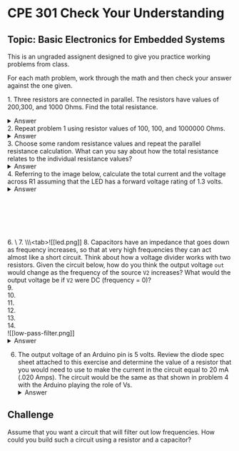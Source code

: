 # CPE 301 Check Your Understanding
## Topic: Basic Electronics for Embedded Systems

This is an ungraded assignent designed to give you practice working problems from class.

For each math problem, work through the math and then check your answer against the one given.

1\. Three resistors are connected in parallel. The resistors have values of 200,300, and 1000 Ohms. Find the total resistance. <details><summary>Answer</summary>**Answer: 107.1 Ohms**</details>
2\. Repeat problem 1 using resistor values of 100, 100, and 1000000 Ohms. <details><summary>Answer</summary>**49.997 Ohms**</details>
3\. Choose some random resistance values and repeat the parallel resistance calculation. What can you say about how the total resistance relates to the individual resistance values?<details><summary>Answer</summary>The total resistance is always less than the smallest resistor in the circuit.</details>
4\. Referring to the image below, calculate the total current and the voltage across R1 assuming that the LED has a forward voltage rating of 1.3 volts. <details><summary>Answer</summary>VR1=3.7, I=3.7/500=0.0074 A</details>&emsp;&emsp;&emsp;&emsp;&emsp;&emsp;
&NewLine;  
&NewLine;  
&NewLine;  
&NewLine;  
&NewLine;  
&NewLine;  
6. \\
7. \\\\\\\<tab>![[led.png]]
8. Capacitors have an impedance that goes down as frequency increases, so that at very high frequencies they can act almost like a short circuit. Think about how a voltage divider works with two resistors. Given the circuit below, how do you think the output voltage `out` would change as the frequency of the source `V2` increases? What would the output voltage be if `V2` were DC (frequency = 0)?	
9. &NewLine;  
10. &NewLine;  
11. &NewLine;  
12. &NewLine;  
13. &NewLine;  
14. &NewLine;  
    ![[low-pass-filter.png]]
	<details><summary>Answer</summary>As the frequency increases, the voltage `out` would decrease. If the voltage source were to be DC, the output would be the same as the source voltage. This circuit acts as a low-pass filter.</details>

6. The output voltage of an Arduino pin is 5 volts. Review the diode spec sheet attached to this exercise and determine the value of a resistor that you would need to use to make the current in the circuit equal to 20 mA (.020 Amps). The circuit would be the same as that shown in problem 4 with the Arduino playing the role of Vs. <details><summary>Answer</summary>From the datasheet, VF, the typical forward voltage, is 1.85 volts. The voltage across the resistor is going to be 5 - 1.85 = 3.15 volts. From Ohm's Law, we have R = V/I = 3.15/0.02 = 157 Ohms</details>  
  
## Challenge
Assume that you want a circuit that will filter out low frequencies. How could you build such a circuit using a resistor and a capacitor?




  

    
    
   
    





